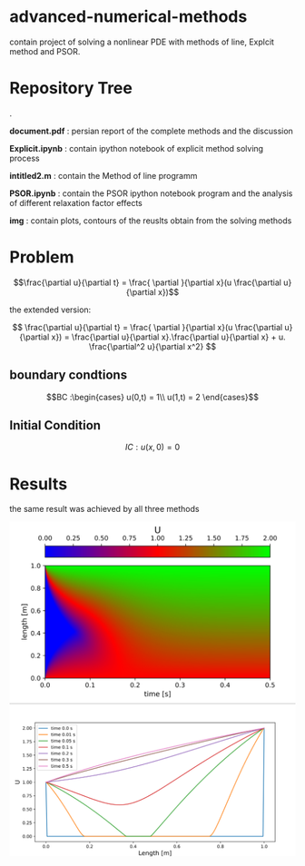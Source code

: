 # advanced-numerical-methods
contain project of solving a nonlinear PDE with methods of line, Explcit method and PSOR.


# Repository Tree
.

**document.pdf** : persian report of the complete methods and the discussion

**Explicit.ipynb** : contain ipython notebook of explicit method solving process

**intitled2.m** : contain the Method of line programm

**PSOR.ipynb** : contain the PSOR ipython notebook program and the analysis of different relaxation factor effects

**img** : contain plots, contours of the reuslts obtain from the solving methods

# Problem

```math
\frac{\partial u}{\partial t} = \frac{ \partial }{\partial x}(u \frac{\partial u}{\partial x})
```

the extended version:
```math
	\frac{\partial u}{\partial t} = \frac{ \partial }{\partial x}(u \frac{\partial u}{\partial x}) = \frac{\partial u}{\partial x}.\frac{\partial u}{\partial x} + u. \frac{\partial^2 u}{\partial x^2} 
  ```
  
  ## boundary condtions
  ```math
  BC :\begin{cases}
	u(0,t) = 1\\
	u(1,t) = 2
\end{cases}
  ```
  
 ## Initial Condition
 ```math
 IC : u(x,0) = 0
 ```

# Results
the same result was achieved by all three methods

![cntour](https://github.com/DaraSamii/advanced-numerical-methods/blob/main/imgs/cont_readme.png)
![times](https://github.com/DaraSamii/advanced-numerical-methods/blob/main/imgs/times_readme.png)
